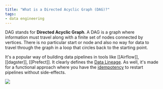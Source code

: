 ```yaml
---
title: "What is a Directed Acyclic Graph (DAG)?"
tags:
- data engineering
---
```

DAG stands for **Directed Acyclic Graph**. A DAG is a graph where information must travel along with a finite set of nodes connected by vertices. There is no particular start or node and also no way for data to travel through the graph in a loop that circles back to the starting point.

It's a popular way of building data pipelines in tools like [[Airflow]], [[dagster]], [[Prefect]]. It clearly defines the [Data Lineage](term/data%20lineage.md). As well, it's made for a functional approach where you have the [idempotency](term/idempotency.md) to restart pipelines without side-effects.

![](images/dag.png)